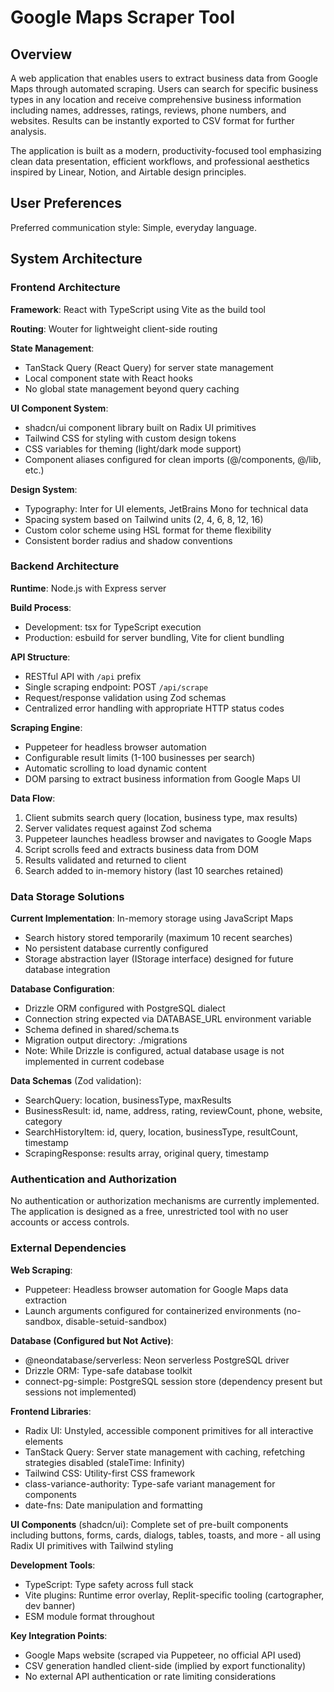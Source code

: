 # Google Maps Scraper Tool

## Overview

A web application that enables users to extract business data from Google Maps through automated scraping. Users can search for specific business types in any location and receive comprehensive business information including names, addresses, ratings, reviews, phone numbers, and websites. Results can be instantly exported to CSV format for further analysis.

The application is built as a modern, productivity-focused tool emphasizing clean data presentation, efficient workflows, and professional aesthetics inspired by Linear, Notion, and Airtable design principles.

## User Preferences

Preferred communication style: Simple, everyday language.

## System Architecture

### Frontend Architecture

**Framework**: React with TypeScript using Vite as the build tool

**Routing**: Wouter for lightweight client-side routing

**State Management**: 
- TanStack Query (React Query) for server state management
- Local component state with React hooks
- No global state management beyond query caching

**UI Component System**:
- shadcn/ui component library built on Radix UI primitives
- Tailwind CSS for styling with custom design tokens
- CSS variables for theming (light/dark mode support)
- Component aliases configured for clean imports (@/components, @/lib, etc.)

**Design System**:
- Typography: Inter for UI elements, JetBrains Mono for technical data
- Spacing system based on Tailwind units (2, 4, 6, 8, 12, 16)
- Custom color scheme using HSL format for theme flexibility
- Consistent border radius and shadow conventions

### Backend Architecture

**Runtime**: Node.js with Express server

**Build Process**:
- Development: tsx for TypeScript execution
- Production: esbuild for server bundling, Vite for client bundling

**API Structure**:
- RESTful API with `/api` prefix
- Single scraping endpoint: POST `/api/scrape`
- Request/response validation using Zod schemas
- Centralized error handling with appropriate HTTP status codes

**Scraping Engine**:
- Puppeteer for headless browser automation
- Configurable result limits (1-100 businesses per search)
- Automatic scrolling to load dynamic content
- DOM parsing to extract business information from Google Maps UI

**Data Flow**:
1. Client submits search query (location, business type, max results)
2. Server validates request against Zod schema
3. Puppeteer launches headless browser and navigates to Google Maps
4. Script scrolls feed and extracts business data from DOM
5. Results validated and returned to client
6. Search added to in-memory history (last 10 searches retained)

### Data Storage Solutions

**Current Implementation**: In-memory storage using JavaScript Maps
- Search history stored temporarily (maximum 10 recent searches)
- No persistent database currently configured
- Storage abstraction layer (IStorage interface) designed for future database integration

**Database Configuration**:
- Drizzle ORM configured with PostgreSQL dialect
- Connection string expected via DATABASE_URL environment variable
- Schema defined in shared/schema.ts
- Migration output directory: ./migrations
- Note: While Drizzle is configured, actual database usage is not implemented in current codebase

**Data Schemas** (Zod validation):
- SearchQuery: location, businessType, maxResults
- BusinessResult: id, name, address, rating, reviewCount, phone, website, category
- SearchHistoryItem: id, query, location, businessType, resultCount, timestamp
- ScrapingResponse: results array, original query, timestamp

### Authentication and Authorization

No authentication or authorization mechanisms are currently implemented. The application is designed as a free, unrestricted tool with no user accounts or access controls.

### External Dependencies

**Web Scraping**:
- Puppeteer: Headless browser automation for Google Maps data extraction
- Launch arguments configured for containerized environments (no-sandbox, disable-setuid-sandbox)

**Database (Configured but Not Active)**:
- @neondatabase/serverless: Neon serverless PostgreSQL driver
- Drizzle ORM: Type-safe database toolkit
- connect-pg-simple: PostgreSQL session store (dependency present but sessions not implemented)

**Frontend Libraries**:
- Radix UI: Unstyled, accessible component primitives for all interactive elements
- TanStack Query: Server state management with caching, refetching strategies disabled (staleTime: Infinity)
- Tailwind CSS: Utility-first CSS framework
- class-variance-authority: Type-safe variant management for components
- date-fns: Date manipulation and formatting

**UI Components** (shadcn/ui):
Complete set of pre-built components including buttons, forms, cards, dialogs, tables, toasts, and more - all using Radix UI primitives with Tailwind styling

**Development Tools**:
- TypeScript: Type safety across full stack
- Vite plugins: Runtime error overlay, Replit-specific tooling (cartographer, dev banner)
- ESM module format throughout

**Key Integration Points**:
- Google Maps website (scraped via Puppeteer, no official API used)
- CSV generation handled client-side (implied by export functionality)
- No external API authentication or rate limiting considerations